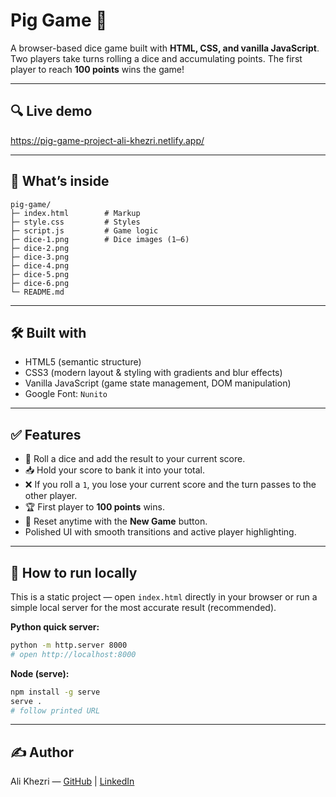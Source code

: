 # Pig Game 🎲

A browser-based dice game built with **HTML, CSS, and vanilla JavaScript**. Two players take turns rolling a dice and accumulating points. The first player to reach **100 points** wins the game!

---

## 🔍 Live demo

https://pig-game-project-ali-khezri.netlify.app/

---

## 🧩 What’s inside

```
pig-game/
├─ index.html        # Markup
├─ style.css         # Styles
├─ script.js         # Game logic
├─ dice-1.png        # Dice images (1–6)
├─ dice-2.png
├─ dice-3.png
├─ dice-4.png
├─ dice-5.png
├─ dice-6.png
└─ README.md
```

---

## 🛠 Built with

* HTML5 (semantic structure)
* CSS3 (modern layout & styling with gradients and blur effects)
* Vanilla JavaScript (game state management, DOM manipulation)
* Google Font: `Nunito`

---

## ✅ Features

* 🎲 Roll a dice and add the result to your current score.
* 📥 Hold your score to bank it into your total.
* ❌ If you roll a `1`, you lose your current score and the turn passes to the other player.
* 🏆 First player to **100 points** wins.
* 🔄 Reset anytime with the **New Game** button.
* Polished UI with smooth transitions and active player highlighting.

---

## 🚀 How to run locally

This is a static project — open `index.html` directly in your browser or run a simple local server for the most accurate result (recommended).

**Python quick server:**

```bash
python -m http.server 8000
# open http://localhost:8000
```

**Node (serve):**

```bash
npm install -g serve
serve .
# follow printed URL
```

---

## ✍️ Author

Ali Khezri — [GitHub](https://github.com/ali-khezri) | [LinkedIn](https://www.linkedin.com/in/ali-khezri)
